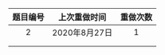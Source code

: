 | 题目编号 | 上次重做时间  | 重做次数 |
| :------: | :-----------: | :------: |
|    2     | 2020年8月27日 |    1     |
|          |               |          |
|          |               |          |

